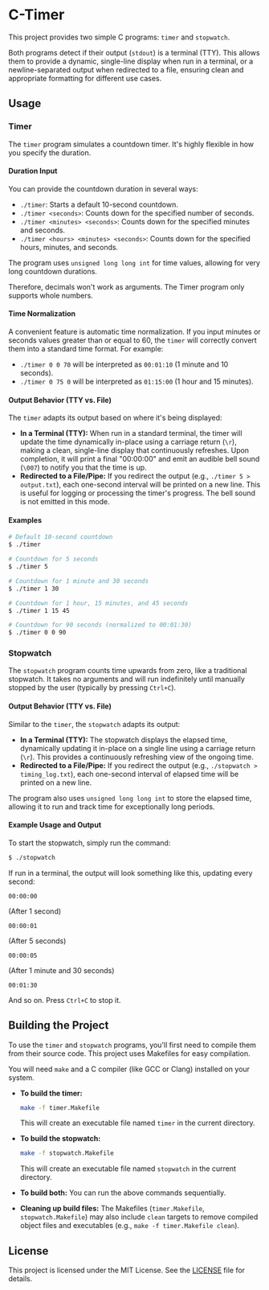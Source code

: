 # C-Timer

This project provides two simple C programs: `timer` and `stopwatch`.

Both programs detect if their output (`stdout`) is a terminal (TTY). This allows them to provide a dynamic, single-line display when run in a terminal, or a newline-separated output when redirected to a file, ensuring clean and appropriate formatting for different use cases.

## Usage

### Timer

The `timer` program simulates a countdown timer. It's highly flexible in how you specify the duration.

#### Duration Input

You can provide the countdown duration in several ways:

*   `./timer`: Starts a default 10-second countdown.
*   `./timer <seconds>`: Counts down for the specified number of seconds.
*   `./timer <minutes> <seconds>`: Counts down for the specified minutes and seconds.
*   `./timer <hours> <minutes> <seconds>`: Counts down for the specified hours, minutes, and seconds.

The program uses `unsigned long long int` for time values, allowing for very long countdown durations.

Therefore, decimals won't work as arguments. The Timer program only supports whole numbers.

#### Time Normalization

A convenient feature is automatic time normalization. If you input minutes or seconds values greater than or equal to 60, the `timer` will correctly convert them into a standard time format. For example:

*   `./timer 0 0 70` will be interpreted as `00:01:10` (1 minute and 10 seconds).
*   `./timer 0 75 0` will be interpreted as `01:15:00` (1 hour and 15 minutes).

#### Output Behavior (TTY vs. File)

The `timer` adapts its output based on where it's being displayed:

*   **In a Terminal (TTY):** When run in a standard terminal, the timer will update the time dynamically in-place using a carriage return (`\r`), making a clean, single-line display that continuously refreshes. Upon completion, it will print a final "00:00:00" and emit an audible bell sound (`\007`) to notify you that the time is up.
*   **Redirected to a File/Pipe:** If you redirect the output (e.g., `./timer 5 > output.txt`), each one-second interval will be printed on a new line. This is useful for logging or processing the timer's progress. The bell sound is not emitted in this mode.

#### Examples

```sh
# Default 10-second countdown
$ ./timer

# Countdown for 5 seconds
$ ./timer 5

# Countdown for 1 minute and 30 seconds
$ ./timer 1 30

# Countdown for 1 hour, 15 minutes, and 45 seconds
$ ./timer 1 15 45

# Countdown for 90 seconds (normalized to 00:01:30)
$ ./timer 0 0 90
```

### Stopwatch

The `stopwatch` program counts time upwards from zero, like a traditional stopwatch. It takes no arguments and will run indefinitely until manually stopped by the user (typically by pressing `Ctrl+C`).

#### Output Behavior (TTY vs. File)

Similar to the `timer`, the `stopwatch` adapts its output:

*   **In a Terminal (TTY):** The stopwatch displays the elapsed time, dynamically updating it in-place on a single line using a carriage return (`\r`). This provides a continuously refreshing view of the ongoing time.
*   **Redirected to a File/Pipe:** If you redirect the output (e.g., `./stopwatch > timing_log.txt`), each one-second interval of elapsed time will be printed on a new line.

The program also uses `unsigned long long int` to store the elapsed time, allowing it to run and track time for exceptionally long periods.

#### Example Usage and Output

To start the stopwatch, simply run the command:

```sh
$ ./stopwatch
```

If run in a terminal, the output will look something like this, updating every second:

```
00:00:00
```

(After 1 second)
```
00:00:01
```

(After 5 seconds)
```
00:00:05
```

(After 1 minute and 30 seconds)
```
00:01:30
```
And so on. Press `Ctrl+C` to stop it.

## Building the Project

To use the `timer` and `stopwatch` programs, you'll first need to compile them from their source code. This project uses Makefiles for easy compilation.

You will need `make` and a C compiler (like GCC or Clang) installed on your system.

*   **To build the timer:**
    ```sh
    make -f timer.Makefile
    ```
    This will create an executable file named `timer` in the current directory.

*   **To build the stopwatch:**
    ```sh
    make -f stopwatch.Makefile
    ```
    This will create an executable file named `stopwatch` in the current directory.

*   **To build both:**
    You can run the above commands sequentially.

*   **Cleaning up build files:**
    The Makefiles (`timer.Makefile`, `stopwatch.Makefile`) may also include `clean` targets to remove compiled object files and executables (e.g., `make -f timer.Makefile clean`).

## License

This project is licensed under the MIT License. See the [LICENSE](LICENSE) file for details.
